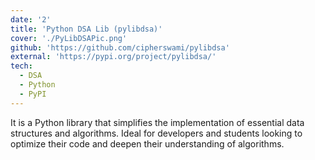 ```yaml
---
date: '2'
title: 'Python DSA Lib (pylibdsa)'
cover: './PyLibDSAPic.png'
github: 'https://github.com/cipherswami/pylibdsa'
external: 'https://pypi.org/project/pylibdsa/'
tech:
  - DSA
  - Python
  - PyPI
---
```


It is a Python library that simplifies the implementation of essential data structures and algorithms. Ideal for developers and students looking to optimize their code and deepen their understanding of algorithms.
